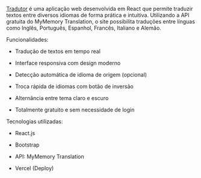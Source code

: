 [Tradutor](https://tradutor-eight.vercel.app) é uma aplicação web desenvolvida em React que permite traduzir textos entre diversos idiomas de forma prática e intuitiva. Utilizando a API gratuita do MyMemory Translation, o site possibilita traduções entre línguas como Inglês, Português, Espanhol, Francês, Italiano e Alemão.

Funcionalidades:
- Tradução de textos em tempo real

- Interface responsiva com design moderno

- Detecção automática de idioma de origem (opcional)

- Troca rápida de idiomas com botão de inversão

- Alternância entre tema claro e escuro

- Totalmente gratuito e sem necessidade de login

Tecnologias utilizadas:
- React.js

- Bootstrap

- API: MyMemory Translation

- Vercel (Deploy)
